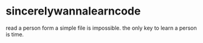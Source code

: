 # sincerelywannalearncode
read a person form a simple file is impossible.
the only key to learn a person is time.
